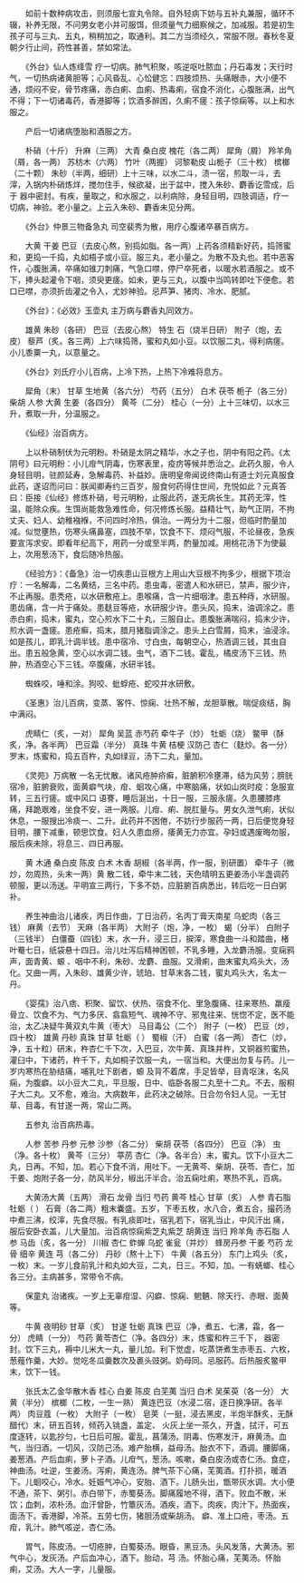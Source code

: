 <!-- { "loadSidebar": true } -->
　　如前十数种病攻击，则须服七宣丸令除。自外轻病下妨与五补丸兼服，循环不辍，补养无限，不问男女老小并可服饵，但须量气力细察候之，加减服。若是初生孩子可与三丸、五丸，稍稍加之，取通利。其二方当须经久，常服不限。春秋冬夏朝夕行止间，药性甚善，禁如常法。

　　《外台》仙人炼绛雪 疗一切病。肺气积聚，咳逆呕吐脓血；丹石毒发；天行时气，一切热病诸黄胆等；心风昏乱、心忪健忘：四肢烦热、头痛眼赤，大小便不通，烦闷不安，骨节疼痛，赤白痢、血痢、热毒痢，宿食不消化，心腹胀满，出气不得；下一切诸毒药，香港脚等；饮酒多醉困，久痢不瘥：孩子惊痫等。以上和水服之。

　　产后一切诸病堕胎和酒服之方。

　　朴硝（十斤） 升麻（三两） 大青 桑白皮 槐花（各二两） 犀角（屑） 羚羊角（屑，各一两） 苏枋木（六两） 竹叶（两握） 诃黎勒皮 山栀子（三十枚） 槟榔（二十颗） 朱砂（半两，细研）上十三味，以水二斗，渍一宿，煎取一斗，去滓，入锅内朴硝炼烊，搅勿住手，候欲凝，出于盆中，搅入朱砂、麝香讫雪成，后于 器中密封。有疾，量取之，和水服之，以利病除，身轻目明，四肢调适，疗一切病，神验。老小量之。上云入朱砂、麝香未见分两。

　　《外台》仲景三物备急丸 司空裴秀为散，用疗心腹诸卒暴百病方。

　　大黄 干姜 巴豆（去皮心熬，别捣如脂。各一两）上药各须精新好药，捣筛蜜和，更捣一千捣，丸如梧子或小豆。服三丸，老小量之。为散不及丸也。若中恶客忤，心腹胀满，卒痛如锥刀刺痛，气急口噤，停尸卒死者，以暖水若酒服之。或不下，捧头起灌令下咽，须臾更瘥。如未，更与三丸，以腹中当鸣转即吐下便愈。若口已噤，亦须折齿灌之令入，尤妙神验。忌芦笋、猪肉、冷水、肥腻。

　　《外台》：《必效》玉壶丸 主万病与麝香丸同效方。

　　雄黄 朱砂（各研） 巴豆（去皮心熬） 特生 石（烧半日研） 附子（炮，去皮） 藜芦（炙。各三两）上六味捣筛，蜜和丸如小豆。以饮服二丸，得利病瘥。小儿黍粟一丸，以意量之。

　　《外台》刘氏疗小儿百病，上冷下热，上热下冷难将息方。

　　犀角（末） 甘草 生地黄（各六分） 芍药（五分） 白术 茯苓 栀子（各三分） 柴胡 人参 大黄 生姜（各四分） 黄芩（二分） 桂心（一分）上十三味切，以水三升，煮取一升，分温服之。

　　《仙经》治百病方。

　　上以朴硝制伏为元明粉。朴硝是太阴之精华，水之子也，阴中有阳之药。《太阴号》曰元明粉：小儿疳气阴毒，伤寒表里，疫疠等候并悉治之。此药久服，令人身轻目明，驻颜延寿，急解毒药、补益妙。唐明皇帝闻说终南山有道士刘元真服食此药，遂诏而问曰：朕闻卿寿约三百岁，服食何药得住世间，充悦如此？元真答曰：臣接《仙经》修炼朴硝，号元明粉，止服此药，遂无病长生。其药无滓，性温，能除众疾。生饵尚能救急难性命，何况修炼长服。益精壮气，助气正阴，不拘丈夫、妇人、幼稚襁褓，不问四时冷热，俱治。一两分为十二服，但临时酌量加减。似觉壅热，伤寒头痛鼻塞，四肢不举，饮食不下、烦闷气服，不论昼夜，急疾要宣泻求安。即看年纪高下，用药一分或至半两，酌量加减。用桃花汤下为使最上，次用葱汤下，食后随冷热服。

　　《经验方》：《备急》治一切疾患山豆根方上用山大豆根不拘多少，根据下项治疗：一名解毒，二名黄结，三名中药。患虫毒，密遣人和水研已，禁声，服少许，不止再服。患秃疮，以水研敷疮上。患喉痛，含一片细咽津。患五种痔，水研服。患齿痛，含一片于痛处。患麸豆等疮，水研服少许。患头风，捣末，油调涂之。患赤白痢，捣末，蜜丸，空心煎水下二十丸，三服自止。患腹胀满喘闷，捣末少许，煎水调一盏瘥。患疮癣，捣末，腊月猪脂调涂之。患头上白雪屑，捣末，油浸涂。如是孩儿，即乳汁调半钱。患中宿冷、寸白虫，每朝空心，热酒调三钱，其虫自出。患五般急黄，空心以水调二钱。虫气，酒下二钱。霍乱，橘皮汤下三钱。热肿，热酒空心下三钱。卒腹痛，水研半钱。

　　蜘蛛咬，唾和涂。狗咬、蚍蜉疮、蛇咬并水研敷。

　　《圣惠》治儿百病，变蒸、客忤、惊痫、壮热不解，龙胆草散。喘促痰结，胸中满闷。

　　虎睛仁（炙，一对） 犀角 吴蓝 赤芍药 牵牛子（炒） 牡蛎（烧） 鳖甲（酥炙，净。各半两） 巴豆霜（半分） 真珠 牛黄 桔梗 汉防己 杏仁（麸炒。各一分）罗末，炼蜜和，捣五百杵，丸如绿豆，汤下二丸，量加。

　　《灵苑》万病散 一名无忧散。诸风疮肿疥癣，脏腑积冷壅滞，结为风劳；膀胱宿冷，脏腑衰败，面黄癖气块，疳、蛔攻心痛，中寒脑痛，状如山岚时疫：急服宣转，三五行瘥。或中风口 语謇，睡后涎出，十日一服，三服永瘥。久患腰膝疼痛，拜跪艰难，坐食不安，进一两服。儿疳、痢、脱肛量与。男女久泄气痢，状似休息，一服搜出冷痰一、二升。此药并不困倦，不妨行步服药一两，日后便觉身轻目明，腰下减重，顿思饮食。妇人久患血痨，痿黄无力亦宜。孕妇或遇废晦勿服，服后疾未除，将息三、四日再服。

　　黄 木通 桑白皮 陈皮 白术 木香 胡椒（各半两，作一服，别研置） 牵牛子（微炒，勿周热，头末一两）黄 散二钱，牵牛末二钱，天色晴明五更姜汤小半盏调药顿服，更以汤送。平明宣三两行，下多不妨，应脏腑百病悉出，转后吃一日白粥补。

　　养生神曲治儿诸疾，丙日作曲，丁日治药，名丙丁膏天南星 乌蛇肉（各三钱） 麻黄（去节） 天麻（各半两） 大附子（炮，净，一枚） 蝎（分半） 白附子（三钱半） 白僵蚕（四钱）末，水一升，浸三日，捩滓，寒食曲一斗和踏曲，楮叶罨七日，纸袋悬十四日。治儿吐泻后精神困顿，不乳多睡，入龙麝汤服。变痫鸦声，面青黄、螈 、咽中不利，朱砂、龙麝、曲服。又滑痢，曲末蜜丸鸡头大，汤化。又曲一两，入朱砂、雄黄少许，琥珀、甘草末各二钱，蜜丸鸡头大，名太一丹。

　　《婴孺》治八痞、积聚、留饮、伏热、宿食不化、里急腹痛、往来寒热、羸瘦骨立、饮食不为、气力多厌、翕翕短气、魂神不守、邪鬼往来、恍惚不定，医不能治，太乙决疑牛黄双丸牛黄（枣大） 马目毒公（二个） 附子（一枚） 巴豆（炒，四十枚） 雄黄 丹砂 真珠 甘草 牡蛎（ ） 蜀椒（汗） 白蜜（各一两） 杏仁（炒，净，五十粒）研末，杵杏仁千下次，入巴豆，次牛黄、真珠并杵，又铜器煎蜜热，灌臼中，下诸药，杵千下，丸如桐子饮服一丸，一宿当和。大便出勿复与药。儿一岁内寒热在胁结痛，哺乳吐下剧者，螈 及背不着席，手足皆举，目青呕沫，名风痫，为腹癖。以小豆大二丸，平旦服，日中、临卧各服二丸至十二丸。不去，服桐子大二丸。又不愈，难治。大病数年，此药决之破除。日合勿令妇人见。一无甘草、目毒，有甘遂一两，常山二两。

　　五参丸 治百病热毒。

　　人参 苦参 丹参 元参 沙参（各二分） 柴胡 茯苓（各四分） 巴豆（净） 虫（净。各十枚） 黄芩（三分） 葶苈 杏仁（净。各半合）末，蜜丸。饮下小豆大二丸，日再。不知，加。若心下食不消，用吐下。一无黄芩、柴胡、茯苓、杏仁，加干姜、炮附子各一分，防风半分，椒出汗半合。治五痫吐痢，寒热不乳，百病。

　　大黄汤大黄（五两） 滑石 龙骨 当归 芍药 黄芩 桂心 甘草（炙） 人参 青石脂 牡蛎（ ） 石膏（各二两）粗末囊盛。五岁，下枣五枚，水八合，煮五合，撮药汤中煮三沸，绞滓，先食尽服。有乳痰即吐，宿乳若下，宿乳当止，中风汗出 痛，服后安卧衣盖，儿大量加。治百病惊痫紫芝丸紫芝 胡黄连 当归 羚羊角 赤石脂 人参 马齿（炙，各一分） 川椒 杏仁 蚱蝉 乌蛇 雀瓮（并炒） 蜂房丹参 干姜 芍药 龙骨 细辛 黄连 芎（各二分） 丹砂（熬十上下） 牛黄（各五分） 东门上鸡头（炙，一枚）末。一岁儿食前乳汁和丸如大豆，二丸，日三。不知，加。一有蜣螂、桂心各三分。主病甚多，常带令不病。

　　保童丸 治诸疾。一岁上无辜疳湿、闪癖、惊痫、魍魉、除天行、赤眼、面黄等。

　　牛黄 夜明砂 甘草（炙） 甘遂 牡蛎 真珠 巴豆（净，煮五、七沸，霜，各一分） 虎睛（一分） 芍药 黄苓杏仁（净。各四分）末，炼蜜和杵三千下， 器密封。饮下三丸，褥中儿米大一丸，量儿加。利下觉虚，吃蒸饼煮生赤枣五、六枚，葱薤作羹，大妙。觉吃冬瓜羹数次及裹头豉粥。奶母同。忌服药。后热服炙鳖甲末，饮下一钱。

　　张氏太乙金华散木香 桂心 白姜 陈皮 白芜荑 当归 白术 吴茱萸（各一分） 大黄（半分） 槟榔（二枚，一生一熟） 黄连巴豆（水浸二宿，逐日换净研。各半两） 肉豆蔻（一枚） 大附子（一枚） 皂荚（一挺，浸去黑皮，半炮半酥炙，无酥醋代）末，研五百转，倾药入铫盏，盖定、 火灰上坐一茶久，开盏，拭汗，可五度逐转，以匙抄匀，七日后可服。霍乱，菖蒲汤。阴毒、伤寒发汗，麻黄汤。血气，当归酒。一切风，汉防己汤。难产胎横，益母汤。胎衣不下，酒调。腰脚痛，姜葱酒。产后血痢，萝卜子酒。儿疳气，葱汤。咳嗽，桑白皮汤或杏仁汤。食症，神曲汤。吐逆，生姜汤。泻痢，黄连汤。脾气茶下心痛，芜荑酒。打扑损，暖酒下。儿蛔咬心，冷水。妊娠气冲心，安胎、酒下。儿肠头出，甑带灰水调。大小便不通，茶下、粥引。赤白带下，赤蜀葵汤。脚痛履地不得，酒下。败血不散，米饮；血刺，浓朴汤。血汗曾卧，竹簟灰汤。酒疾，酒下。肉疾，肉汁下。热面疾，面汤下。香港脚，冷茶。五劳七伤，猪胆汤或柴胡汤。 癖、准上口疮，枣汤。五疳，乳汁。肺气咳逆，杏仁汤。

　　胃气，陈皮汤。一切疮肿，白蜀葵汤。眼昏，黑豆汤。头风发落，大黄汤。邪气中心，发灰汤。产后血冲心，酒下。胎动，芎 汤。怀胎心痛，芜荑汤。怀胎痢，艾汤。大人一字，儿量服。

